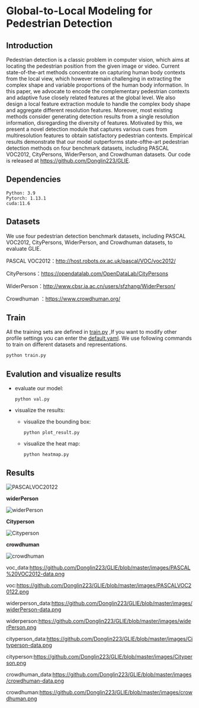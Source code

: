 # Global-to-Local Modeling for Pedestrian Detection

## Introduction

Pedestrian detection is a classic problem in computer vision, which aims at locating the pedestrian position from the given image or video. Current state-of-the-art methods concentrate on capturing human body contexts from the local view, which however remain challenging in extracting the complex shape and variable proportions of the human body information. In this paper, we advocate to encode the complementary pedestrian contexts and adaptive fuse closely related features at the global level. We also design a local feature extraction module to handle the complex body shape and aggregate different resolution features. Moreover, most existing methods consider generating detection results from a single resolution information, disregarding the diversity of features. Motivated by this, we present a novel detection module that captures various cues from multiresolution features to obtain satisfactory pedestrian contexts. Empirical results demonstrate that our model outperforms state-ofthe-art pedestrian detection methods on four benchmark datasets, including PASCAL VOC2012, CityPersons, WiderPerson, and Crowdhuman datasets. Our code is released at https://github.com/Donglin223/GLIE.

## Dependencies

```
Python: 3.9
Pytorch: 1.13.1
cuda:11.6
```

## Datasets

We use four pedestrian detection benchmark datasets, including PASCAL VOC2012, CityPersons, WiderPerson, and Crowdhuman datasets, to evaluate GLIE.

PASCAL VOC2012：http://host.robots.ox.ac.uk/pascal/VOC/voc2012/

CityPersons：https://opendatalab.com/OpenDataLab/CityPersons

WiderPerson：http://www.cbsr.ia.ac.cn/users/sfzhang/WiderPerson/

Crowdhuman ：https://www.crowdhuman.org/

## Train

All the training sets are defined in [train.py](https://github.com/Donglin223/GLIE/blob/master/train.py) ,If you want to modify other profile settings you can enter the [default.yaml](https://github.com/Donglin223/GLIE/blob/master/ultralytics/cfg/default.yaml). We use following commands to train on different datasets and representations.

```python
python train.py
```

## **Evalution and visualize results**

+ evaluate our model:

  ```
  python val.py
  ```

+ visualize the results: 

  + visualize the bounding box:

    ```
    python plot_result.py
    ```

  + visualize the heat map:

    ```
    python heatmap.py
    ```

## Results


![PASCALVOC20122](assets/PASCALVOC20122.png)

**widerPerson**


![widerPerson](assets/widerPerson.png)

**Cityperson**


![Cityperson](assets/Cityperson.png)

**crowdhuman**


![crowdhuman](assets/crowdhuman.png)

voc_data:https://github.com/Donglin223/GLIE/blob/master/images/PASCAL%20VOC2012-data.png

voc:https://github.com/Donglin223/GLIE/blob/master/images/PASCALVOC20122.png

widerperson_data:https://github.com/Donglin223/GLIE/blob/master/images/widerPerson-data.png

widerperson:https://github.com/Donglin223/GLIE/blob/master/images/widerPerson.png

cityperson_data:https://github.com/Donglin223/GLIE/blob/master/images/Cityperson-data.png

cityperson:https://github.com/Donglin223/GLIE/blob/master/images/Cityperson.png

crowdhuman_data:https://github.com/Donglin223/GLIE/blob/master/images/crowdhuman-data.png

crowdhuman:https://github.com/Donglin223/GLIE/blob/master/images/crowdhuman.png
